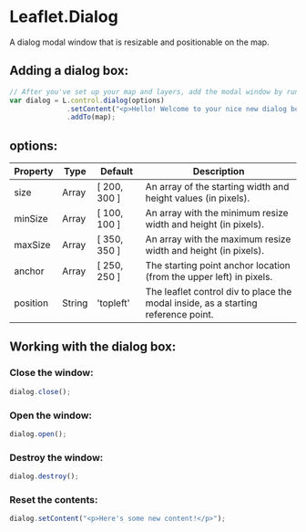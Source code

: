 # Leaflet.Dialog

A dialog modal window that is resizable and positionable on the map.

## Adding a dialog box:

````js
// After you've set up your map and layers, add the modal window by running:
var dialog = L.control.dialog(options)
              .setContent("<p>Hello! Welcome to your nice new dialog box!</p>")
              .addTo(map);
````

## options:

| Property | Type | Default | Description
| --- | --- | --- | ---
| size | Array | [ 200, 300 ] | An array of the starting width and height values (in pixels).
| minSize | Array | [ 100, 100 ] | An array with the minimum resize width and height (in pixels).
| maxSize | Array | [ 350, 350 ] | An array with the maximum resize width and height (in pixels).
| anchor | Array | [ 250, 250 ] | The starting point anchor location (from the upper left) in pixels.
| position | String | 'topleft' | The leaflet control div to place the modal inside, as a starting reference point.

## Working with the dialog box:

### Close the window:

````js
dialog.close();
````

### Open the window:

````js
dialog.open();
````

### Destroy the window:

````js
dialog.destroy();
````

### Reset the contents:

````js
dialog.setContent("<p>Here's some new content!</p>");
````
